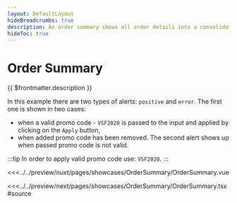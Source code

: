 ```yaml
---
layout: DefaultLayout
hideBreadcrumbs: true
description: An order summary shows all order details into a consolidated view. Your customers can easily add a promo code to their order and the change will be visible immediately after applying a valid code.
hideToc: true
---
```

# Order Summary

{{ $frontmatter.description }}

In this example there are two types of alerts: `positive` and `error`. 
The first one is shown in two cases:
- when a valid promo code - `VSF2020` is passed to the input and applied by clicking on the `Apply` button,
- when added promo code has been removed.
The second alert shows up when passed promo code is not valid.

:::tip
In order to apply valid promo code use: `VSF2020`.
:::

<Showcase showcase-name="OrderSummary/OrderSummary" style="min-height:600px">

<!-- vue -->
<<<../../preview/nuxt/pages/showcases/OrderSummary/OrderSummary.vue
<!-- end vue -->
<!-- react -->
<<<../../preview/next/pages/showcases/OrderSummary/OrderSummary.tsx#source
<!-- end react -->

</Showcase>
